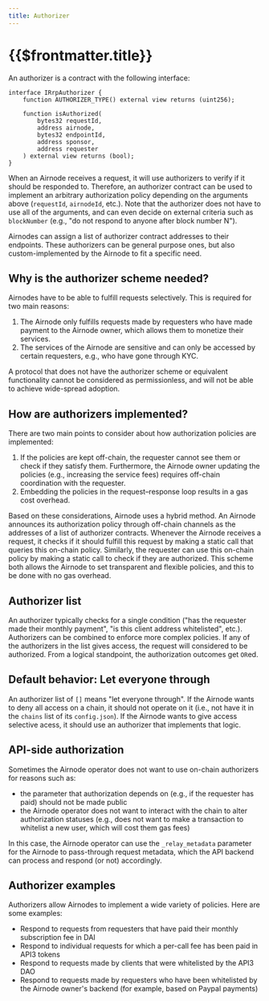 ```yaml
---
title: Authorizer
---
```


# {{$frontmatter.title}}

<TocHeader />
<TOC class="table-of-contents" :include-level="[2,3]" />

An authorizer is a contract with the following interface:

```solidity
interface IRrpAuthorizer {
    function AUTHORIZER_TYPE() external view returns (uint256);

    function isAuthorized(
        bytes32 requestId,
        address airnode,
        bytes32 endpointId,
        address sponsor,
        address requester
    ) external view returns (bool);
}
```

When an Airnode receives a request, it will use authorizers to verify if it should be responded to. Therefore, an authorizer contract can be used to implement an arbitrary authorization policy depending on the arguments above (`requestId`, `airnodeId`, etc.). Note that the authorizer does not have to use all of the arguments, and can even decide on external criteria such as `blockNumber` (e.g., "do not respond to anyone after block number N").

Airnodes can assign a list of authorizer contract addresses to their endpoints. These authorizers can be general purpose ones, but also custom-implemented by the Airnode to fit a specific need.

## Why is the authorizer scheme needed?

Airnodes have to be able to fulfill requests selectively. This is required for two main reasons:

1. The Airnode only fulfills requests made by requesters who have made payment to the Airnode owner, which allows them to monetize their services.
1. The services of the Airnode are sensitive and can only be accessed by certain requesters, e.g., who have gone through KYC.

A protocol that does not have the authorizer scheme or equivalent functionality cannot be considered as permissionless, and will not be able to achieve wide-spread adoption.

## How are authorizers implemented?

There are two main points to consider about how authorization policies are implemented:

1. If the policies are kept off-chain, the requester cannot see them or check if they satisfy them. Furthermore, the Airnode owner updating the policies (e.g., increasing the service fees) requires off-chain coordination with the requester.
2. Embedding the policies in the request–response loop results in a gas cost overhead.

Based on these considerations, Airnode uses a hybrid method. An Airnode announces its authorization policy through off-chain channels as the addresses of a list of authorizer contracts. Whenever the Airnode receives a request, it checks if it should fulfill this request by making a static call that queries this on-chain policy. Similarly, the requester can use this on-chain policy by making a static call to check if they are authorized. This scheme both allows the Airnode to set transparent and flexible policies, and this to be done with no gas overhead.

## Authorizer list

An authorizer typically checks for a single condition ("has the requester made their monthly payment", "is this client address whitelisted", etc.). Authorizers can be combined to enforce more complex policies. If any of the authorizers in the list gives access, the request will considered to be authorized. From a logical standpoint, the authorization outcomes get `OR`ed.

## Default behavior: Let everyone through

An authorizer list of `[]` means "let everyone through". If the Airnode wants to deny all access on a chain, it should not operate on it (i.e., not have it in the `chains` list of its `config.json`). If the Airnode wants to give access selective acess, it should use an authorizer that implements that logic.

## API-side authorization

Sometimes the Airnode operator does not want to use on-chain authorizers for reasons such as:
- the parameter that authorization depends on (e.g., if the requester has paid) should not be made public
- the Airnode operator does not want to interact with the chain to alter authorization statuses (e.g., does not want to make a transaction to whitelist a new user, which will cost them gas fees)

In this case, the Airnode operator can use the `_relay_metadata` parameter for the Airnode to pass-through request metadata, which the API backend can process and respond (or not) accordingly.

## Authorizer examples

Authorizers allow Airnodes to implement a wide variety of policies.
Here are some examples:

- Respond to requests from requesters that have paid their monthly subscription fee in DAI
- Respond to individual requests for which a per-call fee has been paid in API3 tokens
- Respond to requests made by clients that were whitelisted by the API3 DAO
- Respond to requests made by requesters who have been whitelisted by the Airnode owner's backend (for example, based on Paypal payments)
